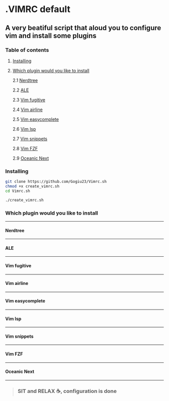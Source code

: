 # .VIMRC default

## A very beatiful script that aloud you to configure vim and install some plugins

### Table of contents
1. [Installing](#Installing)
2. [Which plugin would you like to install](#Which-plugin-would-you-like-to-install)

    2.1 [Nerdtree](#Nerdtree)

    2.2 [ALE](#ALE)

    2.3 [Vim fugitive](#Vim-fugitive)

    2.4 [Vim airline](#Vim-airline)

    2.5 [Vim easycomplete](#Vim-easycomplete)

    2.6 [Vim lsp](#Vim-lsp)

    2.7 [Vim snippets](#Vim-snippets)

    2.8 [Vim FZF](#Vim-FZF)

    2.9 [Oceanic Next](#Oceanic-Next)

### Installing

```bash
git clone https://github.com/Gogiu23/Vimrc.sh
chmod +x create_vimrc.sh
cd Vimrc.sh
```
```bash
./create_vimrc.sh
```
### Which plugin would you like to install
_________
#### Nerdtree
___
#### ALE
___
#### Vim fugitive
___
#### Vim airline
___
#### Vim easycomplete
___
#### Vim lsp
___
#### Vim snippets
___
#### Vim FZF
___
#### Oceanic Next
___


> ### SIT and RELAX ☕️, configuration is done

